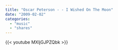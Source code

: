 ```yaml
---
title: "Oscar Peterson - - I Wished On The Moon"
date: "2009-02-02"
categories:
  - "music"
  - "shares"
---
```


{{< youtube MXljGJPZQbk >}}
